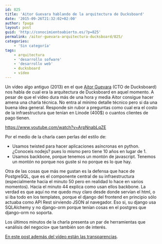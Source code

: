 ```yaml
---
id: 825
title: 'Aitor Guevara hablando de la arquitectura de Ducksboard'
date: '2015-09-26T21:32:02+02:00'
author: fpuga
layout: post
guid: 'http://conocimientoabierto.es/?p=825'
permalink: /aitor-guevara-arquitectura-ducksboard/825/
categories:
    - 'Sin categoría'
tags:
    - arquitectura
    - 'desarrollo sofware'
    - 'desarrollo web'
    - ducksboard
    - vídeo
---
```


Un vídeo algo antiguo (2013) en el que [Aitor Guevara](http://blog.aitorciki.net/) (CTO de Ducksboard) nos habla de cual era la arquitectura de Ducksboard en aquel momento. A pesar de que el vídeo dura más de una hora y media Aitor consigue hacer amena una charla técnica. No entra al mínimo detalle técnico pero si da una buena idea general. Responde sin rubor a preguntas como cual era el costo de la infraestructura que tenían en Linode (400$) o cuantos clientes de pago tienen.

https://www.youtube.com/watch?v=ArpNnabLqZE

Por el medio de la charla caen perlas del estilo de:

- Usamos twisted para hacer aplicaciones asíncronas en python. ¿Conoceis nodejs? pues lo mismo pero tiene 10 años en lugar de 1.
- Usamos backbone, porque tenemos un montón de javascript. Tenemos un montón no porque nos guste si no porque es lo que hay.

Otra de las cosas que más me gustan es la defensa que hace de PostgreSQL, que es el componente central de su infraestructura (especialmente hacia el minuto 50 pero en realidad lo hace en varios momentos). Hacia el minuto 44 explica como usan ellos backbone. La verdad es que aquí no me quedo muy claro desde donde servían el html, o si iba todo en los templates, porque el django del frontend en principio sólo actuaba como API Rest sirviendo JSON al navegador. Eso si, su django usa SQLAlchemy y no django-orm porque tenían cosas en el postgres que django-orm no soporta.

Los últimos minutos de la charla presenta un par de herramientas que «análisis del negocio» que también son de interés.

[En este post además del vídeo están las transparencias](http://blog.aitorciki.net/2013/12/30/de-chachara-arquitectura-de-ducksboard/).